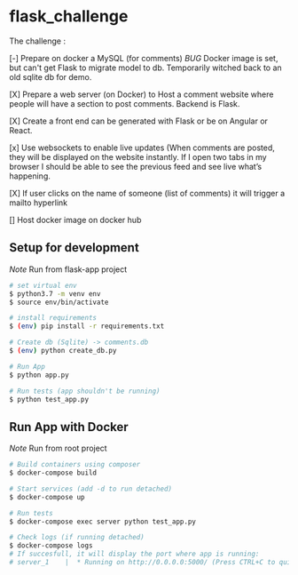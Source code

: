 # flask_challenge

The challenge :

[-]  Prepare on docker a MySQL (for comments) *BUG* Docker image is set, but can't get Flask to migrate model to db. Temporarily witched back to an old sqlite db for demo.

[X] Prepare a web server (on Docker) to Host a comment website where people will have a section to post comments. Backend is Flask.

[X] Create a front end can be generated with Flask or be on Angular or React.

[x] Use websockets to enable live updates (When comments are posted, they will be displayed on the website instantly. If I open two tabs in my browser I should be able to see the previous feed and see live what’s happening.

[X] If user clicks on the name of someone (list of comments) it will trigger a mailto hyperlink

[] Host docker image on docker hub

## Setup for development

*Note* Run from flask-app project

```bash
# set virtual env
$ python3.7 -m venv env
$ source env/bin/activate

# install requirements
$ (env) pip install -r requirements.txt

# Create db (Sqlite) -> comments.db
$ (env) python create_db.py

# Run App
$ python app.py

# Run tests (app shouldn't be running)
$ python test_app.py
```

## Run App with Docker

*Note* Run from root project

```bash
# Build containers using composer
$ docker-compose build

# Start services (add -d to run detached)
$ docker-compose up

# Run tests
$ docker-compose exec server python test_app.py

# Check logs (if running detached)
$ docker-compose logs
# If succesfull, it will display the port where app is running:
# server_1    |  * Running on http://0.0.0.0:5000/ (Press CTRL+C to quit)
```
